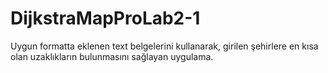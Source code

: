 # DijkstraMapProLab2-1
Uygun formatta eklenen text belgelerini kullanarak, girilen şehirlere en kısa olan uzaklıkların bulunmasını sağlayan uygulama.
